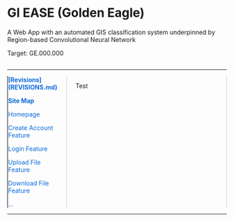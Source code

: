 # GI EASE (Golden Eagle)
A Web App with an automated GIS classification system underpinned by Region-based Convolutional Neural Network

Target: GE.000.000
##
<hr>
<div style="display: flex;">
    <div style="width: 25%; padding-right: 10px;">
        <hr style="float: left; width: 1px; height: 100%; margin: 0; border: none; border-right: 1px solid #ccc;">
        <a style="color: #0969DA"><b>[Revisions](REVISIONS.md)</b></a>
        <p></p>
        <p style="color: #0969DA"><b>Site Map</b></p>
        <a style="color: #0969DA">Homepage</a>
        <p></p>
        <a style="color: #0969DA">Create Account Feature</a>
        <p></p>
        <a style="color: #0969DA">Login Feature</a>
        <p></p>
        <a style="color: #0969DA">Upload File Feature</a>
        <p></p>
        <a style="color: #0969DA">Download File Feature</a>
        <p></p>
        <a style="color: #0969DA">...</a>
    </div>
    <div style="border-left: 1px solid #ccc; padding-left: 10px;"></div>
    <div style="flex: 1; padding-left: 10px;">
        <p>Test</p>
    </div>
    <div style="border-right: 1px solid #ccc; padding-left: 10px;"></div>
</div>
<hr>
